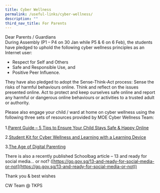 ```yaml
---
title: Cyber Wellness
permalink: /useful-links/cyber-wellness/
description: ""
third_nav_title: For Parents
---
```

Dear Parents / Guardians<br>
During Assembly (P1 – P4 on 30 Jan while P5 & 6 on 6 Feb), the students have pledged to uphold the following cyber wellness principles as an Internet user:<br>
* Respect for Self and Others
* Safe and Responsible Use, and 
* Positive Peer Influence.

They have also pledged to adopt the Sense-Think-Act process:
Sense the risks of harmful behaviours online.
Think and reflect on the issues presented online.
Act to protect and keep ourselves safe online and report any harmful or dangerous online behaviours or activities to a trusted adult or authority.

Please also engage your child / ward at home on cyber wellness using the following three sets of resources provided by MOE Cyber Wellness Team:<br><br>
1.[Parent Guide – 5 Tips to Ensure Your Child Stays Safe & Happy Online ](/files/PDF/Parent%20Guide%20-%205%20Tips%20to%20Ensure%20Your%20Child%20Stays%20Safe%20&%20Happy%20Online_For%20Schools.pdf)

2.[Student Kit for Cyber Wellness and Learning with a Learning Device](/files/PDF/Student%20Kit%20for%20Cyber%20Wellness%20and%20Learning%20with%20a%20Learning%20Device%20For%20Schools.pdf)

3.[The Age of Digital Parenting](/files/PDF/The%20Age%20Of%20Digital%20Parenting_For%20Schools.pdf)

There is also a recently published Schoolbag article – 13 and ready for social media… or not?
([https://go.gov.sg/13-and-ready-for-social-media-or-not](https://go.gov.sg/13-and-ready-for-social-media-or-not))

Thank you & best wishes

CW Team @ TKPS
